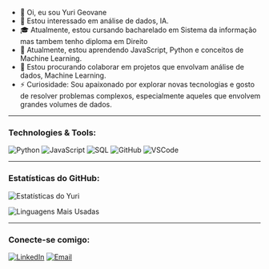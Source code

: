 - 👋 Oi, eu sou Yuri Geovane
- 👀 Estou interessado em análise de dados, IA.
- 🎓 Atualmente, estou cursando bacharelado em Sistema da informação mas tambem tenho diploma em Direito
- 🌱 Atualmente, estou aprendendo JavaScript, Python e conceitos de Machine Learning.
- 💞️ Estou procurando colaborar em projetos que envolvam análise de dados, Machine Learning.
- ⚡ Curiosidade: Sou apaixonado por explorar novas tecnologias e gosto de resolver problemas complexos, especialmente aqueles que envolvem grandes volumes de dados.


---


### Technologies & Tools:
![Python](https://img.shields.io/badge/-Python-3776AB?style=flat-square&logo=Python&logoColor=white)
![JavaScript](https://img.shields.io/badge/-JavaScript-F7DF1E?style=flat-square&logo=javascript&logoColor=black)
![SQL](https://img.shields.io/badge/-SQL-4479A1?style=flat-square&logo=mysql&logoColor=white)
![GitHub](https://img.shields.io/badge/-GitHub-181717?style=flat-square&logo=github)
![VSCode](https://img.shields.io/badge/-VS%20Code-007ACC?style=flat-square&logo=visual-studio-code&logoColor=white)

---

### Estatísticas do GitHub:
![Estatísticas do Yuri](https://github-readme-stats.vercel.app/api?username=Yuri-Martiniano&show_icons=true&theme=radical)

![Linguagens Mais Usadas](https://github-readme-stats.vercel.app/api/top-langs/?username=Yuri-Martiniano&layout=compact&theme=radical)

---

### Conecte-se comigo:
[![LinkedIn](https://img.shields.io/badge/LinkedIn-blue?style=flat-square&logo=linkedin)](https://www.linkedin.com/in/yurigeovane)
[![Email](https://img.shields.io/badge/Email-D14836?style=flat-square&logo=gmail&logoColor=white)](mailto:yuri.martiniano@hotmail.com)
<!---
Yuri-Martiniano/Yuri-Martiniano is a ✨ special ✨ repository because its `README.md` (this file) appears on your GitHub profile.
You can click the Preview link to take a look at your changes.
--->
